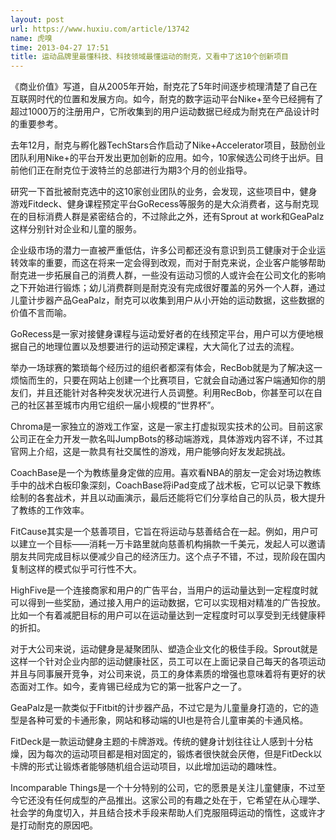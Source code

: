 ```yaml
---
layout: post
url: https://www.huxiu.com/article/13742
name: 虎嗅
time: 2013-04-27 17:51
title: 运动品牌里最懂科技、科技领域最懂运动的耐克，又看中了这10个创新项目
---
```

《商业价值》写道，自从2005年开始，耐克花了5年时间逐步梳理清楚了自己在互联网时代的位置和发展方向。如今，耐克的数字运动平台Nike+至今已经拥有了超过1000万的注册用户，它所收集到的用户运动数据已经成为耐克在产品设计时的重要参考。

去年12月，耐克与孵化器TechStars合作启动了Nike+Accelerator项目，鼓励创业团队利用Nike+的平台开发出更加创新的应用。如今，10家候选公司终于出炉。目前他们正在耐克位于波特兰的总部进行为期3个月的创业指导。

研究一下首批被耐克选中的这10家创业团队的业务，会发现，这些项目中，健身游戏Fitdeck、健身课程预定平台GoRecess等服务的是大众消费者，这与耐克现在的目标消费人群是紧密结合的，不过除此之外，还有Sprout at work和GeaPalz这样分别针对企业和儿童的服务。

企业级市场的潜力一直被严重低估，许多公司都还没有意识到员工健康对于企业运转效率的重要，而这在将来一定会得到改观，而对于耐克来说，企业客户能够帮助耐克进一步拓展自己的消费人群，一些没有运动习惯的人或许会在公司文化的影响之下开始进行锻炼；幼儿消费群则是耐克没有完成很好覆盖的另外一个人群，通过儿童计步器产品GeaPalz，耐克可以收集到用户从小开始的运动数据，这些数据的价值不言而喻。

GoRecess是一家对接健身课程与运动爱好者的在线预定平台，用户可以方便地根据自己的地理位置以及想要进行的运动预定课程，大大简化了过去的流程。

举办一场球赛的繁琐每个经历过的组织者都深有体会，RecBob就是为了解决这一烦恼而生的，只要在网站上创建一个比赛项目，它就会自动通过客户端通知你的朋友们，并且还能针对各种突发状况进行人员调整。利用RecBob，你甚至可以在自己的社区甚至城市内用它组织一届小规模的“世界杯”。

Chroma是一家独立的游戏工作室，这是一家主打虚拟现实技术的公司。目前这家公司正在全力开发一款名叫JumpBots的移动端游戏，具体游戏内容不详，不过其官网上介绍，这是一款具有社交属性的游戏，用户能够向好友发起挑战。

CoachBase是一个为教练量身定做的应用。喜欢看NBA的朋友一定会对场边教练手中的战术白板印象深刻，CoachBase将iPad变成了战术板，它可以记录下教练绘制的各套战术，并且以动画演示，最后还能将它们分享给自己的队员，极大提升了教练的工作效率。

FitCause其实是一个慈善项目，它旨在将运动与慈善结合在一起。例如，用户可以建立一个目标——消耗一万卡路里就向慈善机构捐款一千美元，发起人可以邀请朋友共同完成目标以便减少自己的经济压力。这个点子不错，不过，现阶段在国内复制这样的模式似乎可行性不大。

HighFive是一个连接商家和用户的广告平台，当用户的运动量达到一定程度时就可以得到一些奖励，通过接入用户的运动数据，它可以实现相对精准的广告投放。比如一个有着减肥目标的用户可以在运动量达到一定程度时可以享受到无线健康秤的折扣。

对于大公司来说，运动健身是凝聚团队、塑造企业文化的极佳手段。Sprout就是这样一个针对企业内部的运动健康社区，员工可以在上面记录自己每天的各项运动并且与同事展开竞争，对公司来说，员工的身体素质的增强也意味着将有更好的状态面对工作。如今，麦肯锡已经成为它的第一批客户之一了。

GeaPalz是一款类似于Fitbit的计步器产品，不过它是为儿童量身打造的，它的造型是各种可爱的卡通形象，网站和移动端的UI也是符合儿童审美的卡通风格。

FitDeck是一款运动健身主题的卡牌游戏。传统的健身计划往往让人感到十分枯燥，因为每次的运动项目都是相对固定的，锻炼者很快就会厌倦，但是FitDeck以卡牌的形式让锻炼者能够随机组合运动项目，以此增加运动的趣味性。

Incomparable Things是一个十分特别的公司，它的愿景是关注儿童健康，不过至今它还没有任何成型的产品推出。这家公司的有趣之处在于，它希望在从心理学、社会学的角度切入，并且结合技术手段来帮助人们克服阻碍运动的惰性，这或许才是打动耐克的原因吧。

